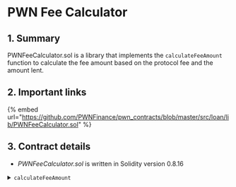 # PWN Fee Calculator

## 1. Summary

PWNFeeCalculator.sol is a library that implements the `calculateFeeAmount` function to calculate the fee amount based on the protocol fee and the amount lent.&#x20;

## 2. Important links

{% embed url="https://github.com/PWNFinance/pwn_contracts/blob/master/src/loan/lib/PWNFeeCalculator.sol" %}

## 3. Contract details

* _PWNFeeCalculator.sol_ is written in Solidity version 0.8.16

<details>

<summary><code>calculateFeeAmount</code></summary>

#### Overview

Based on the protocol fee and the amount that is being lent, this function calculates and returns the fee and the amount lent with the fee deducted.&#x20;

This function takes two arguments supplied by the caller:

* `uint16`**`fee`** - Fee value in basis points. The value of 100 is a 1% fee.
* `uint256`**`loanAmount`** - Amount of an asset used as a loan credit.

#### Implementation

```solidity
function calculateFeeAmount(uint16 fee, uint256 loanAmount) internal pure returns (uint256 feeAmount, uint256 newLoanAmount) {
    if (fee == 0)
        return (0, loanAmount);

    unchecked {
        if ((loanAmount * fee) / fee == loanAmount)
            feeAmount = loanAmount * uint256(fee) / 1e4;
        else
            feeAmount = loanAmount / 1e4 * uint256(fee);
    }
    newLoanAmount = loanAmount - feeAmount;
}
```

</details>
